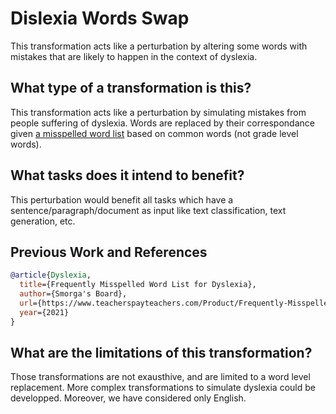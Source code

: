 # Dislexia Words Swap
This transformation acts like a perturbation by altering some words with mistakes that are likely to happen in the context of dyslexia.

## What type of a transformation is this?
This transformation acts like a perturbation by simulating mistakes from people suffering of dyslexia. Words are replaced by their correspondance given [a misspelled word list](https://www.teacherspayteachers.com/Product/Frequently-Misspelled-Word-List-for-Dyslexia-5295631) based on common words (not grade level words).


## What tasks does it intend to benefit?
This perturbation would benefit all tasks which have a sentence/paragraph/document as input like text classification, text generation, etc.

## Previous Work and References


```bibtex
@article{Dyslexia,
  title={Frequently Misspelled Word List for Dyslexia},
  author={Smorga's Board},
  url={https://www.teacherspayteachers.com/Product/Frequently-Misspelled-Word-List-for-Dyslexia-5295631},
  year={2021}
}
```

## What are the limitations of this transformation?
Those transformations are not exausthive, and are limited to a word level replacement. More complex transformations to simulate dyslexia could be developped. Moreover, we have considered only English.